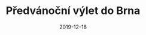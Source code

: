 ---
title: Předvánoční výlet do Brna
layout: gallery
date: 2019-12-18
imgseries: 2019
gallery: predvanocni-vylet-do-brna-2019
titimg: /imgs/gallery/predvanocni-vylet-do-brna-2019/title.JPG
---